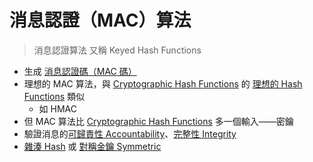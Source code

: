 # 消息認證（MAC）算法
>消息認證算法 又稱 Keyed Hash Functions

- 生成 [消息認證碼（MAC 碼）](演算法/消息認證碼（MAC%20碼）.md)
- 理想的 MAC 算法，與 [Cryptographic Hash Functions](演算法/Cryptographic%20Hash%20Functions.md) 的 [理想的 Hash Functions](演算法/理想的%20Hash%20Functions.md) 類似
	- 如 HMAC
- 但 MAC 算法比 [Cryptographic Hash Functions](演算法/Cryptographic%20Hash%20Functions.md) 多一個輸入——密鑰
- 驗證消息的[可歸責性 Accountability](演算法/可歸責性%20Accountability.md)、[完整性 Integrity](演算法/完整性%20Integrity.md)
- [雜湊 Hash](演算法/雜湊%20Hash.md) 或 [對稱金鑰 Symmetric](演算法/對稱金鑰%20Symmetric.md)